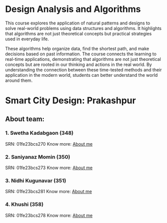 # Design Analysis and Algorithms

This course explores the application of natural patterns and designs to solve real-world problems using data structures and algorithms. It highlights that algorithms are not just theoretical concepts but practical strategies used in everyday life.

These algorithms help organize data, find the shortest path, and make decisions based on past information. The course connects the learning to real-time applications, demonstrating that algorithms are not just theoretical concepts but are rooted in our thinking and actions in the real world. By understanding the connection between these time-tested methods and their application in the modern world, students can better understand the world around them.

# Smart City Design: Prakashpur


## About team:
### 1. Swetha Kadabgaon (348)
SRN: 01fe23bcs270
Know more: [About me](readme2.md)

### 2. Saniyanaz Momin (350)
SRN: 01fe23bcs273
Know more: [About me](readme3.md)

### 3. Nidhi Kugunavar (351)
SRN: 01fe23bcs281
Know more: [About me](readme1.md)

### 4. Khushi (358)
SRN: 01fe23bcs278
Know more: [About me](README4.md)
